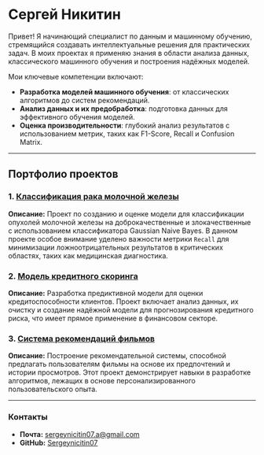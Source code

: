 # Сергей Никитин

Привет! Я начинающий специалист по данным и машинному обучению, стремящийся создавать интеллектуальные решения для практических задач. В моих проектах я применяю знания в области анализа данных, классического машинного обучения и построения надёжных моделей.

Мои ключевые компетенции включают:
* **Разработка моделей машинного обучения**: от классических алгоритмов до систем рекомендаций.
* **Анализ данных и их предобработка**: подготовка данных для эффективного обучения моделей.
* **Оценка производительности**: глубокий анализ результатов с использованием метрик, таких как F1-Score, Recall и Confusion Matrix.

---

## Портфолио проектов

### 1. [Классификация рака молочной железы](https://github.com/Sergeynicitin07/Classification_with_Naive_Bayes)
**Описание:** Проект по созданию и оценке модели для классификации опухолей молочной железы на доброкачественные и злокачественные с использованием классификатора Gaussian Naive Bayes. В данном проекте особое внимание уделено важности метрики `Recall` для минимизации ложноотрицательных результатов в критических областях, таких как медицинская диагностика.

### 2. [Модель кредитного скоринга](https://github.com/Sergeynicitin07/Credit-Scoring-Model)
**Описание:** Разработка предиктивной модели для оценки кредитоспособности клиентов. Проект включает анализ данных, их очистку и создание надёжной модели для прогнозирования кредитного риска, что имеет прямое применение в финансовом секторе.

### 3. [Система рекомендаций фильмов](https://github.com/Sergeynicitin07/Movie-Recommender-System-)
**Описание:** Построение рекомендательной системы, способной предлагать пользователям фильмы на основе их предпочтений и истории просмотров. Этот проект демонстрирует навыки в разработке алгоритмов, лежащих в основе персонализированного пользовательского опыта.

---

### Контакты

* **Почта:** sergeynicitin07.a@gmail.com
* **GitHub:** [Sergeynicitin07](https://github.com/Sergeynicitin07)
